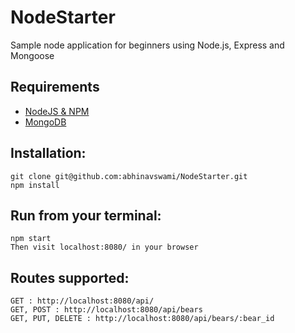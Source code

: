 # NodeStarter
Sample node application for beginners using Node.js, Express and Mongoose

## Requirements

* [NodeJS & NPM](http://nodejs.org/download)
* [MongoDB](http://www.mongodb.org/downloads)

## Installation:

    git clone git@github.com:abhinavswami/NodeStarter.git
    npm install
	
## Run from your terminal:
	npm start
	Then visit localhost:8080/ in your browser
	
## Routes supported:
	GET : http://localhost:8080/api/
	GET, POST : http://localhost:8080/api/bears
	GET, PUT, DELETE : http://localhost:8080/api/bears/:bear_id
	
	
	
     